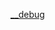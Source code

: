 <!--
.. title: Friends
.. slug: friends
.. date: 2019-02-22 12:31:31 UTC+08:00
.. tags: 
.. category: 
.. link: 
.. description: 
.. type: text
-->

[__debug](https://debug18.com)
